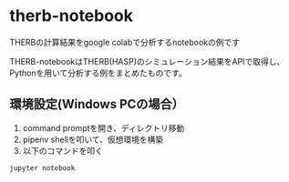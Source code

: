 # therb-notebook
THERBの計算結果をgoogle colabで分析するnotebookの例です

THERB-notebookはTHERB(HASP)のシミュレーション結果をAPIで取得し、Pythonを用いて分析する例をまとめたものです。  

## 環境設定(Windows PCの場合）    
1. command promptを開き、ディレクトリ移動  
2. pipenv shellを叩いて、仮想環境を構築  
3. 以下のコマンドを叩く  
```
jupyter notebook
```
